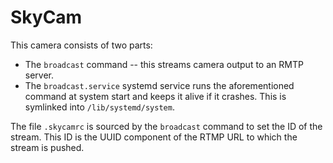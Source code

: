 SkyCam
======

This camera consists of two parts:

* The `broadcast` command -- this streams camera output to an RMTP server.
* The `broadcast.service` systemd service runs the aforementioned command at system start and keeps it alive if it crashes. This is symlinked into `/lib/systemd/system`.

The file `.skycamrc` is sourced by the `broadcast` command to set the ID of the stream. This ID is the UUID component of the RTMP URL to which the stream is pushed.
